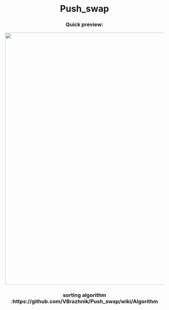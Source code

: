 <h1 align="center">Push_swap</h1>
<h3 align="center">Quick preview:</h3>
<p align="center"><img src="https://github.com/Qwazertyx/Push_swap/blob/master/Screen%20Recording%202022-02-10%20at%204.56.22%20PM.gif?raw=true?raw=true" width="800px"></p>
<h3 align="center">sorting algorithm :https://github.com/VBrazhnik/Push_swap/wiki/Algorithm</h3>

